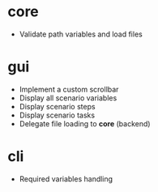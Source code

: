 # core
- Validate path variables and load files

# gui

- Implement a custom scrollbar
- Display all scenario variables
- Display scenario steps
- Display scenario tasks
- Delegate file loading to **core** (backend)

# cli

- Required variables handling